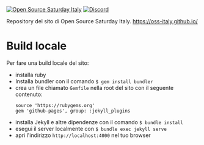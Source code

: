 [![Open Source Saturday Italy](https://img.shields.io/badge/Open%20Source%20Saturday-Italy-red)](https://oss-italy.github.io/)
[![Discord](https://img.shields.io/discord/688392679892975619.svg?label=&logo=discord&logoColor=ffffff&color=7389D8&labelColor=6A7EC2)](https://discord.gg/TpEa5Wn)


Repository del sito di Open Source Saturday Italy. https://oss-italy.github.io/

# Build locale
Per fare una build locale del sito:

* installa ruby
* Installa bundler con il comando `$ gem install bundler`
* crea un file chiamato `Gemfile` nella root del sito con il seguente contenuto:
  ```
  source 'https://rubygems.org'
  gem 'github-pages', group: :jekyll_plugins
  ```
* installa Jekyll e altre dipendenze con il comando `$ bundle install`
* esegui il server localmente con `$ bundle exec jekyll serve`
* apri l'indirizzo `http://localhost:4000` nel tuo browser
